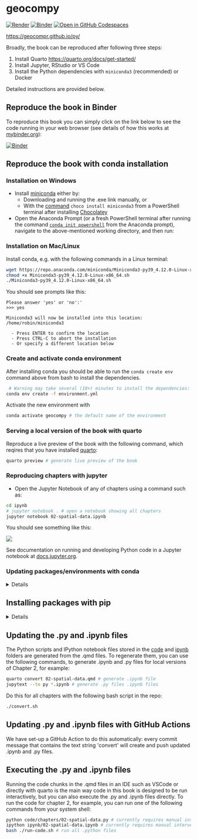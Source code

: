 # geocompy

[![Render](https://github.com/geocompr/py/actions/workflows/main.yaml/badge.svg)](https://github.com/geocompr/py/actions/workflows/main.yaml)
[![Binder](http://mybinder.org/badge_logo.svg)](https://mybinder.org/v2/gh/geocompr/py/main?urlpath=lab/tree/ipynb)
[![Open in GitHub Codespaces](https://github.com/codespaces/badge.svg)](https://github.com/codespaces/new?hide_repo_select=true&ref=main&repo=447558863)

<https://geocompr.github.io/py/>

Broadly, the book can be reproduced after following three steps:

1. Install Quarto https://quarto.org/docs/get-started/
2. Install Jupyter, RStudio or VS Code
3. Install the Python dependencies with `miniconda3` (recommended) or Docker

Detailed instructions are provided below.

## Reproduce the book in Binder

To reproduce this book you can simply click on the link below to see the code running in your web browser (see details of how this works at [mybinder.org](https://mybinder.org/)):

[![Binder](http://mybinder.org/badge_logo.svg)](https://mybinder.org/v2/gh/geocompr/py/main?urlpath=lab/tree/ipynb)


## Reproduce the book with conda installation

### Installation on Windows

* Install [miniconda](https://docs.conda.io/en/latest/miniconda.html) either by:
  - Downloading and running the .exe link manually, or
  - With the [command](https://community.chocolatey.org/packages/miniconda3) `choco install miniconda3` from a PowerShell terminal after installing [Chocolatey](https://chocolatey.org/install)
* Open the Anaconda Prompt (or a fresh PowerShell terminal after running the command [`conda init powershell`](https://github.com/conda/conda/issues/8428#issuecomment-474867193) from the Anaconda prompt), navigate to the above-mentioned working directory, and then run:

### Installation on Mac/Linux

Install conda, e.g. with the following commands in a Linux terminal:

```bash
wget https://repo.anaconda.com/miniconda/Miniconda3-py39_4.12.0-Linux-x86_64.sh
chmod +x Miniconda3-py39_4.12.0-Linux-x86_64.sh
./Miniconda3-py39_4.12.0-Linux-x86_64.sh
```
You should see prompts like this:

```
Please answer 'yes' or 'no':'
>>> yes

Miniconda3 will now be installed into this location:
/home/robin/miniconda3

  - Press ENTER to confirm the location
  - Press CTRL-C to abort the installation
  - Or specify a different location below
```

### Create and activate conda environment

After installing conda you should be able to run the `conda create env` command above from bash to install the dependencies.

```sh
 # Warning may take several (10+) minutes to install the dependencies:
conda env create -f environment.yml
```

Activate the new environment with

```sh
conda activate geocompy # the default name of the environment
```

### Serving a local version of the book with quarto

Reproduce a live preview of the book with the following command, which reqires that you have installed [quarto](https://quarto.org/):

```sh
quarto preview # generate live preview of the book
```

### Reproducing chapters with jupyter

* Open the Jupyter Notebook of any of chapters using a command such as:

```sh
cd ipynb
# jupyter notebook . # open a notebook showing all chapters
jupyter notebook 02-spatial-data.ipynb
```

You should see something like this: 

![](https://user-images.githubusercontent.com/1825120/176920562-d2e7f9af-84b4-4352-8a50-9d9946084c66.png)

See documentation on running and developing Python code in a Jupyter notebook at [docs.jupyter.org](https://docs.jupyter.org/en/latest/).

### Updating packages/environments with conda

<details>

Update all packages to the latest versions as follows:

```sh
conda update --all
```


You can also install individual packages with:

```sh
conda install jupyter # for example
```

or

```sh
conda install -c conda-forge topojson # from the conda-forge channel
```

If you ever want to remove the environment, which is called `geocompy` by default, you can run the following command:

```sh
conda env remove -n geocompy
```

</details>

## Installing packages with pip

<details>

For Linux, use your preferred package manager to install the packages used in the book (`geopandas`, `rasterio`, etc.) as specified in each chapter, as well as the Jupyter Notebook interface. For example, using `pip` to install the Jupyter Notebook package is as follows:

```sh

pip install jupyter-book
```

</details>

## Updating the .py and .ipynb files

The Python scripts and IPython notebook files stored in the [code](code) and [ipynb](ipynb) folders are generated from the .qmd files.
To regenerate them, you can use the following commands, to generate .ipynb and .py files for local versions of Chapter 2, for example:

```bash
quarto convert 02-spatial-data.qmd # generate .ipynb file
jupytext --to py *.ipynb # generate .py files .ipynb files
```

Do this for all chapters with the following bash script in the repo:

```bash
./convert.sh
```

## Updating .py and .ipynb files with GitHub Actions

We have set-up a GitHub Action to do this automatically: every commit message that contains the text string 'convert' will create and push updated .ipynb and .py files.

## Executing the .py and .ipynb files

Running the code chunks in the .qmd files in an IDE such as VSCode or directly with quarto is the main way code in this book is designed to be run interactively, but you can also execute the .py and .ipynb files directly.
To run the code for chapter 2, for example, you can run one of the following commands from your system shell:

```bash
python code/chapters/02-spatial-data.py # currently requires manual intervention to complete, see #71
ipython ipynb/02-spatial-data.ipynb # currently requires manual intervention to complete, see #71
bash ./run-code.sh # run all .python files
```

<!-- ## Reproduce the book in a Docker container with VSCode IDE -->

<!-- Todo: help wanted -->

<!-- ## Reproduce the book in a Docker container

Note: experimental.

```
docker run -it -p 8888:8888 -v $(pwd):/root geocompr/geocompr:conda
jupyter 
```

## Reproduce the book in a Docker container with RStudio IDE

```bash
docker pull geocompr/geocompr:python
# Remove the --rm below for a persistent image
docker run --rm -d -p 8784:8787 -e DISABLE_AUTH=TRUE --name geocompy \
  -v $(pwd):/home/rstudio/pytest geocompr/geocompr:python
firefox localhost:8784 # or your browser of choice
# docker kill geocompy # stop the image
```

After opening the relevant project running `quarto preview` in the system shell in browser-based IDE opened by the command above, you should see something like this where you can run code and even modify the book and see changes with the previou command.

![](https://user-images.githubusercontent.com/1825120/156414301-bfe622c5-1290-4f85-8a21-08d2a6d77df1.png) -->


